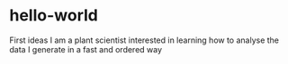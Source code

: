 # hello-world
First ideas
I am a plant scientist interested in learning how to analyse the data I generate in a fast and ordered way 
